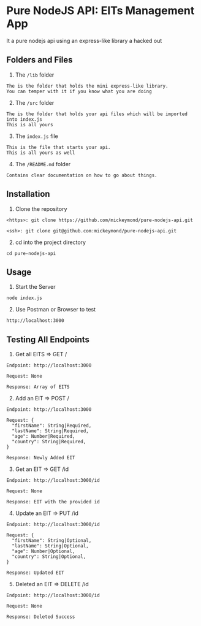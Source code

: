 # Pure NodeJS API: EITs Management App

It a pure nodejs api using an express-like library a hacked out

## Folders and Files

1. The ```/lib``` folder

```
The is the folder that holds the mini express-like library.
You can temper with it if you know what you are doing
```

2. The ```/src``` folder

```
The is the folder that holds your api files which will be imported into index.js
This is all yours
```

3. The ```index.js``` file

```
This is the file that starts your api.
This is all yours as well
```

4. The ```/README.md``` folder

```
Contains clear documentation on how to go about things.
```

## Installation

1. Clone the repository

```
<https>: git clone https://github.com/mickeymond/pure-nodejs-api.git

<ssh>: git clone git@github.com:mickeymond/pure-nodejs-api.git
```

2. cd into the project directory

```
cd pure-nodejs-api
```


## Usage

1. Start the Server

```
node index.js
```

2. Use Postman or Browser to test

```
http://localhost:3000
```

## Testing All Endpoints

1. Get all EITS => GET /

```
Endpoint: http://localhost:3000

Request: None

Response: Array of EITS
```

2. Add an EIT => POST /

```
Endpoint: http://localhost:3000

Request: {
  "firstName": String|Required,
  "lastName": String|Required,
  "age": Number|Required,
  "country": String|Required,
}

Response: Newly Added EIT
```

3. Get an EIT => GET /id

```
Endpoint: http://localhost:3000/id

Request: None

Response: EIT with the provided id
```

4. Update an EIT => PUT /id

```
Endpoint: http://localhost:3000/id

Request: {
  "firstName": String|Optional,
  "lastName": String|Optional,
  "age": Number|Optional,
  "country": String|Optional,
}

Response: Updated EIT
```

5. Deleted an EIT => DELETE /id

```
Endpoint: http://localhost:3000/id

Request: None

Response: Deleted Success
```